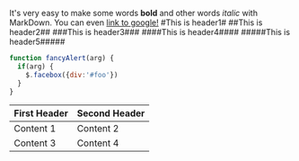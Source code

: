 It's very easy to make some words **bold** and other words *italic* with MarkDown.
You can even [link to google!](http://google.com)
#This is header1#
##This is header2##
###This is header3###
####This is header4####
#####This is header5#####
```javascript
function fancyAlert(arg) {
  if(arg) {
    $.facebox({div:'#foo'})
  }
}
```
First Header    |    Second Header
----------------|-----------------
  Content 1     |      Content 2
  Content 3     |      Content 4
